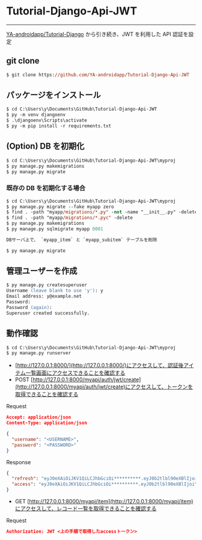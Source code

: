 # Tutorial-Django-Api-JWT

---

[YA-androidapp/Tutorial-Django](https://github.com/YA-androidapp/Tutorial-Django) から引き続き、JWT を利用した API 認証を設定

## git clone

```ps
$ git clone https://github.com/YA-androidapp/Tutorial-Django-Api-JWT
```

## パッケージをインストール

```ps
$ cd C:\Users\y\Documents\GitHub\Tutorial-Django-Api-JWT
$ py -m venv djangoenv
$ .\djangoenv\Scripts\activate
$ py -m pip install -r requirements.txt
```

## (Option) DB を初期化

```ps
$ cd C:\Users\y\Documents\GitHub\Tutorial-Django-Api-JWT\myproj
$ py manage.py makemigrations
$ py manage.py migrate
```

### 既存の DB を初期化する場合

```ps
$ cd C:\Users\y\Documents\GitHub\Tutorial-Django-Api-JWT\myproj
$ py manage.py migrate --fake myapp zero
$ find . -path "myapp/migrations/*.py" -not -name "__init__.py" -delete
$ find . -path "myapp/migrations/*.pyc" -delete
$ py manage.py makemigrations
$ py manage.py sqlmigrate myapp 0001

DBサーバ上で、 `myapp_item` と `myapp_subitem` テーブルを削除

$ py manage.py migrate
```

## 管理ユーザーを作成

```ps
$ py manage.py createsuperuser
Username (leave blank to use 'y'): y
Email address: y@example.net
Password:
Password (again):
Superuser created successfully.
```

## 動作確認

```ps
$ cd C:\Users\y\Documents\GitHub\Tutorial-Django-Api-JWT\myproj
$ py manage.py runserver
```

- [http://127.0.0.1:8000/](http://127.0.0.1:8000/)にアクセスして、認証後アイテム一覧画面にアクセスできることを確認する
- POST [http://127.0.0.1:8000/myapi/auth/jwt/create](http://127.0.0.1:8000/myapi/auth/jwt/create)にアクセスして、トークンを取得できることを確認する

Request

```json
Accept: application/json
Content-Type: application/json

{
  "username": "<USERNAME>",
  "password": "<PASSWORD>"
}
```

Response

```json
{
  "refresh": "eyJ0eXAiOiJKV1QiLCJhbGciOi**********.eyJ0b2tlbl90eXBlIjoicmVmcmVzaCIsImV4cCI6MTU4NTI2NDUwNywianRpIjoiNjIwMTQ2MDViNWNjNDY3Yzk1MTRjZmRiNTUwYzllYzUiLCJ1c2Vy**********.C7l0oHS9lVym-X0Xe168sK7ARhgt2FQpM**********",
  "access": "eyJ0eXAiOiJKV1QiLCJhbGciOi**********.eyJ0b2tlbl90eXBlIjoiYWNjZXNzIiwiZXhwIjoxNTg1MTgxNzA3LCJqdGkiOiI2NDY4ZmNiM2M5ZmE0NDBkYWQ1NjM5YmY5MTkwNDUzMSIsInVzZ**********.jgCyWD2w6vdvTrXWfI-mTFBIROwr5Ashe**********"
}
```

- GET [http://127.0.0.1:8000/myapi/item](http://127.0.0.1:8000/myapi/item)にアクセスして、レコード一覧を取得できることを確認する

Request

```json
Authorization: JWT <上の手順で取得したaccessトークン>
```
